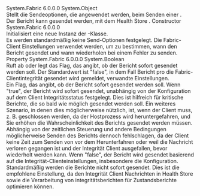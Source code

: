 <Type Name="HealthReportSendOptions" FullName="System.Fabric.Health.HealthReportSendOptions">
  <TypeSignature Language="C#" Value="public sealed class HealthReportSendOptions" />
  <TypeSignature Language="ILAsm" Value=".class public auto ansi sealed beforefieldinit HealthReportSendOptions extends System.Object" />
  <TypeSignature Language="DocId" Value="T:System.Fabric.Health.HealthReportSendOptions" />
  <TypeSignature Language="VB.NET" Value="Public NotInheritable Class HealthReportSendOptions" />
  <TypeSignature Language="F#" Value="type HealthReportSendOptions = class" />
  <AssemblyInfo>
    <AssemblyName>System.Fabric</AssemblyName>
    <AssemblyVersion>6.0.0.0</AssemblyVersion>
  </AssemblyInfo>
  <Base>
    <BaseTypeName>System.Object</BaseTypeName>
  </Base>
  <Interfaces />
  <Docs>
    <summary>
      <para>Stellt die Sendeoptionen, die angewendet werden, beim Senden einer <see cref="T:System.Fabric.Health.HealthReport" />.</para>
    </summary>
    <remarks>
      <para>Der Bericht kann gesendet werden, mit dem Health Store <see cref="M:System.Fabric.FabricClient.HealthClient.ReportHealth(System.Fabric.Health.HealthReport)" />.</para>
    </remarks>
  </Docs>
  <Members>
    <Member MemberName=".ctor">
      <MemberSignature Language="C#" Value="public HealthReportSendOptions ();" />
      <MemberSignature Language="ILAsm" Value=".method public hidebysig specialname rtspecialname instance void .ctor() cil managed" />
      <MemberSignature Language="DocId" Value="M:System.Fabric.Health.HealthReportSendOptions.#ctor" />
      <MemberSignature Language="VB.NET" Value="Public Sub New ()" />
      <MemberType>Constructor</MemberType>
      <AssemblyInfo>
        <AssemblyName>System.Fabric</AssemblyName>
        <AssemblyVersion>6.0.0.0</AssemblyVersion>
      </AssemblyInfo>
      <Parameters />
      <Docs>
        <summary>
          <para>Initialisiert eine neue Instanz der <see cref="T:System.Fabric.Health.HealthReportSendOptions" />-Klasse.</para>
        </summary>
        <remarks>Es werden standardmäßig keine Send-Optionen festgelegt. Die Fabric-Client Einstellungen verwendet werden, um zu bestimmen, wann den Bericht gesendet und wann wiederholen bei einem Fehler zu senden.</remarks>
      </Docs>
    </Member>
    <Member MemberName="Immediate">
      <MemberSignature Language="C#" Value="public bool Immediate { get; set; }" />
      <MemberSignature Language="ILAsm" Value=".property instance bool Immediate" />
      <MemberSignature Language="DocId" Value="P:System.Fabric.Health.HealthReportSendOptions.Immediate" />
      <MemberSignature Language="VB.NET" Value="Public Property Immediate As Boolean" />
      <MemberSignature Language="F#" Value="member this.Immediate : bool with get, set" Usage="System.Fabric.Health.HealthReportSendOptions.Immediate" />
      <MemberType>Property</MemberType>
      <AssemblyInfo>
        <AssemblyName>System.Fabric</AssemblyName>
        <AssemblyVersion>6.0.0.0</AssemblyVersion>
      </AssemblyInfo>
      <ReturnValue>
        <ReturnType>System.Boolean</ReturnType>
      </ReturnValue>
      <Docs>
        <summary>
            Ruft ab oder legt das Flag, das angibt, ob der Bericht sofort gesendet werden soll.
            Der Standardwert ist "false", in dem Fall Bericht pro die Fabric-Clientintegrität gesendet wird gemeldet, verwandte Einstellungen.
            </summary>
        <value>Ein Flag, das angibt, ob der Bericht sofort gesendet werden soll.</value>
        <remarks>
          <para>
            Wenn <languageKeyword>"true"</languageKeyword>, der Bericht wird sofort gesendet, unabhängig von der <see cref="P:System.Fabric.FabricClientSettings.HealthReportSendInterval" /> Konfiguration auf dem Client Integritätsstatus festgelegt.
            Dies ist hilfreich für kritische Berichte, die so bald wie möglich gesendet werden soll.
            Ein weiteres Szenario, in denen dies möglicherweise nützlich, ist, wenn der Client muss, z. B. geschlossen werden, da der Hostprozess wird heruntergefahren, und Sie erhöhen die Wahrscheinlichkeit des Berichts gesendet werden müssen.
            Abhängig von der zeitlichen Steuerung und andere Bedingungen möglicherweise Senden des Berichts dennoch fehlschlagen, da der Client keine Zeit zum Senden von vor dem Herunterfahren oder weil die Nachricht verloren gegangen ist und der Integrität Client ausgefallen, bevor wiederholt werden kann.
            </para>
          <para>
            Wenn <languageKeyword>"false"</languageKeyword>, der Bericht wird gesendet basierend auf die Integrität-Clienteinstellungen, insbesondere die <see cref="P:System.Fabric.FabricClientSettings.HealthReportSendInterval" /> Konfiguration.
            </para>
          <para>
            Standardmäßig werden die Berichte nicht sofort gesendet.
            Dies ist die empfohlene Einstellung, da den Integrität Client Nachrichten in Health Store sowie die Verarbeitung von integritätsberichten für Zustandsberichte optimieren können. 
            </para>
        </remarks>
      </Docs>
    </Member>
  </Members>
</Type>